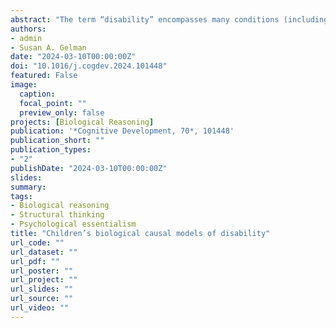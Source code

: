 ```yaml
---
abstract: "The term “disability” encompasses many conditions (including a range of learning, intellectual, physical, sensory and socioemotional disorders) that can be caused by a variety of genetic, environmental, and unknown factors. We examine how children reason about the biological nature of disabilities, specifically the extent to which they use 'essentialist', 'infectious disease', or 'bodily damage' causal models. These models provide competing predictions regarding the biological nature of disability. The essentialist model views disabilities as caused by an internal essence, akin to genes, and entails thinking of disabilities as stable, immutable, and inheritable. The infectious disease model views disabilities as communicable, abnormal, and needing intervention. The bodily damage model views disabilities as resulting from injuries or toxins, which maybe stable but are not inheritable or transmissible. We review what is known about children's acquisition of these models, and discuss how disentangling these biological models is a fruitful avenue for future research."
authors:
- admin
- Susan A. Gelman
date: "2024-03-10T00:00:00Z"
doi: "10.1016/j.cogdev.2024.101448"
featured: False
image:
  caption: 
  focal_point: ""
  preview_only: false
projects: [Biological Reasoning]
publication: '*Cognitive Development, 70*, 101448'
publication_short: ""
publication_types:
- "2"
publishDate: "2024-03-10T00:00:00Z"
slides: 
summary: 
tags:
- Biological reasoning
- Structural thinking
- Psychological essentialism
title: "Children’s biological causal models of disability"
url_code: ""
url_dataset: ""
url_pdf: ""
url_poster: ""
url_project: ""
url_slides: ""
url_source: ""
url_video: ""
---
```

